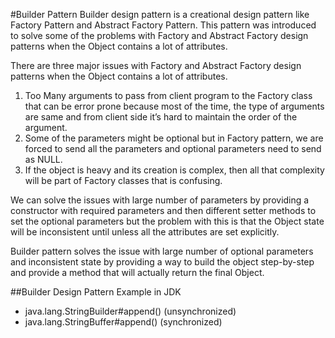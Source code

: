 #Builder Pattern
Builder design pattern is a creational design pattern like Factory Pattern
and Abstract Factory Pattern. This pattern was introduced to solve some
of the problems with Factory and Abstract Factory design patterns when the
Object contains a lot of attributes.

There are three major issues with Factory and Abstract Factory design
patterns when the Object contains a lot of attributes.
1. Too Many arguments to pass from client program to the Factory class
that can be error prone because most of the time, the type of
arguments are same and from client side it’s hard to maintain the
order of the argument.
2. Some of the parameters might be optional but in Factory pattern, we
are forced to send all the parameters and optional parameters need to
send as NULL.
3. If the object is heavy and its creation is complex, then all that
complexity will be part of Factory classes that is confusing.

We can solve the issues with large number of parameters by providing a
constructor with required parameters and then different setter methods to set
the optional parameters but the problem with this is that the Object state will
be inconsistent until unless all the attributes are set explicitly.

Builder pattern solves the issue with large number of optional parameters
and inconsistent state by providing a way to build the object step-by-step
and provide a method that will actually return the final Object.

##Builder Design Pattern Example in JDK
- java.lang.StringBuilder#append() (unsynchronized)
- java.lang.StringBuffer#append() (synchronized)